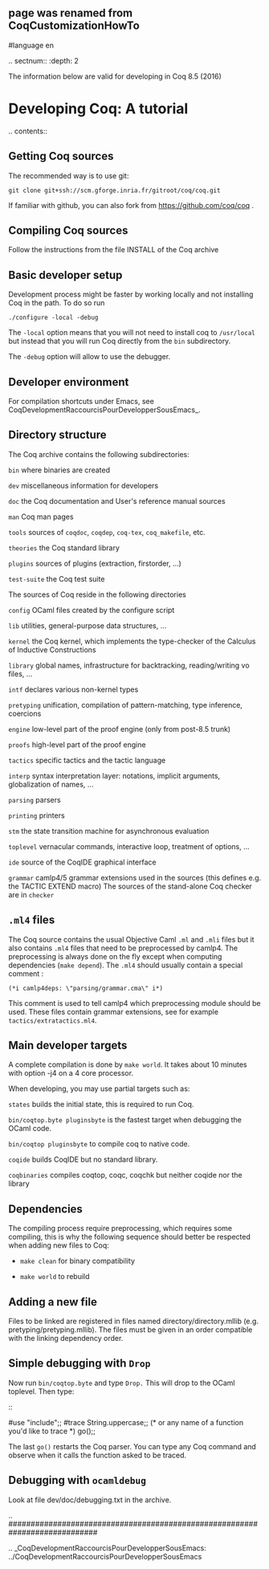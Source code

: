 ## page was renamed from CoqCustomizationHowTo
#language en

.. sectnum::
   :depth: 2

The information below are valid for developing in Coq 8.5 (2016)

Developing Coq: A tutorial
==========================

.. contents::

Getting Coq sources
-------------------

The recommended way is to use git:

``git clone git+ssh://scm.gforge.inria.fr/gitroot/coq/coq.git``

If familiar with github, you can also fork from https://github.com/coq/coq .

Compiling Coq sources
---------------------

Follow the instructions from the file INSTALL of the Coq archive

Basic developer setup
---------------------

Development process might be faster by working locally and not installing Coq in the path. To do so run

``./configure -local -debug``

The ``-local`` option means that you will not need to install coq to ``/usr/local`` but instead that you will run Coq directly from the  ``bin`` subdirectory.

The ``-debug`` option will allow to use the debugger.

Developer environment
---------------------

For compilation shortcuts under Emacs, see CoqDevelopmentRaccourcisPourDevelopperSousEmacs_.

Directory structure
-------------------

The Coq archive contains the following subdirectories:

`bin`  where binaries are created

`dev`  miscellaneous information for developers

`doc`  the Coq documentation and User's reference manual sources

`man`  Coq man pages

`tools`  sources of ``coqdoc``, ``coqdep``, ``coq-tex``, ``coq_makefile``, etc.

`theories`  the Coq standard library

`plugins`  sources of plugins (extraction, firstorder, ...)

`test-suite`  the Coq test suite

The sources of Coq reside in the following directories

`config`  OCaml files created by the configure script

`lib`  utilities, general-purpose data structures, ...

`kernel`  the Coq kernel, which implements the type-checker of the Calculus of Inductive Constructions

`library`  global names, infrastructure for backtracking, reading/writing vo files, ...

`intf`  declares various non-kernel types

`pretyping`  unification, compilation of pattern-matching, type inference, coercions

`engine`  low-level part of the proof engine (only from post-8.5 trunk)

`proofs`  high-level part of the proof engine

`tactics`  specific tactics and the tactic language

`interp`  syntax interpretation layer: notations, implicit arguments, globalization of names, ...

`parsing`  parsers

`printing`  printers

`stm`  the state transition machine for asynchronous evaluation

`toplevel`  vernacular commands, interactive loop, treatment of options, ... 

`ide`  source of the CoqIDE graphical interface

`grammar`  camlp4/5 grammar extensions used in the sources (this defines e.g. the TACTIC EXTEND macro) The sources of the stand-alone Coq checker are in ``checker``

`.ml4` files
------------

The Coq source contains the usual Objective Caml ``.ml`` and ``.mli`` files but it also contains ``.ml4`` files that need to be preprocessed by camlp4. The preprocessing is always done on the fly except when computing dependencies (``make depend``). The ``.ml4`` should usually contain a special comment :

``(*i camlp4deps: \"parsing/grammar.cma\" i*)``

This comment is used to tell camlp4 which preprocessing module should be used. These files contain grammar extensions, see for example ``tactics/extratactics.ml4``. 

Main developer targets
----------------------

A complete compilation is done by ``make world``. It takes about 10 minutes with option -j4 on a 4 core processor.

When developing, you may use partial targets such as:

`states`  builds the initial state, this is required to run Coq.

`bin/coqtop.byte pluginsbyte`  is the fastest target when debugging the OCaml code.

`bin/coqtop pluginsbyte`  to compile coq to native code.

`coqide`  builds CoqIDE but no standard library.

`coqbinaries`  compiles coqtop, coqc, coqchk but neither coqide nor the library

Dependencies
------------

The compiling process require preprocessing, which requires some compiling, this is why the following sequence should better be respected when adding new files to Coq:

* ``make clean`` for binary compatibility

* ``make world`` to rebuild

Adding a new file
-----------------

Files to be linked are registered in files named directory/directory.mllib (e.g. pretyping/pretyping.mllib). The files must be given in an order compatible with the linking dependency order.

Simple debugging with `Drop`
----------------------------

Now run ``bin/coqtop.byte`` and type ``Drop.`` This will drop to the OCaml toplevel. Then type:

::

   #use "include";;
   #trace String.uppercase;; (* or any name of a function you'd like to trace *)
   go();;

The last ``go()`` restarts the Coq parser. You can type any Coq command and observe when it calls the function asked to be traced.

Debugging with `ocamldebug`
---------------------------

Look at file dev/doc/debugging.txt in the archive.

.. ############################################################################

.. _CoqDevelopmentRaccourcisPourDevelopperSousEmacs: ../CoqDevelopmentRaccourcisPourDevelopperSousEmacs

